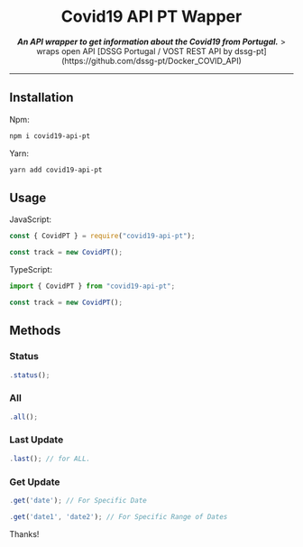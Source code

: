 <div align="center">
        <h1> Covid19 API PT Wapper </h1>
    <strong> <i>An API wrapper to get information about the Covid19 from Portugal.</i></strong>
> wraps open API [DSSG Portugal / VOST REST API by dssg-pt](https://github.com/dssg-pt/Docker_COVID_API)
<hr>
</div>

## Installation

Npm:

```bash
npm i covid19-api-pt
```

Yarn:

```bash
yarn add covid19-api-pt
```

## Usage

JavaScript:

```js
const { CovidPT } = require("covid19-api-pt");

const track = new CovidPT();
```

TypeScript:

```ts
import { CovidPT } from "covid19-api-pt";

const track = new CovidPT();
```

## Methods

### Status

```js
.status();
```

### All

```js
.all();
```

### Last Update

```js
.last(); // for ALL.
```

### Get Update

```js
.get('date'); // For Specific Date
```

```js
.get('date1', 'date2'); // For Specific Range of Dates
```

Thanks!
